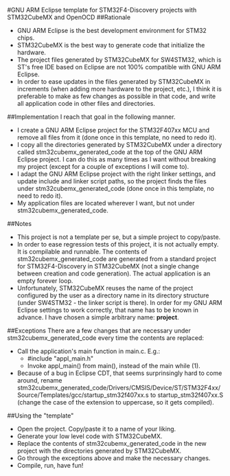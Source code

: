 #GNU ARM Eclipse template for STM32F4-Discovery projects with STM32CubeMX and OpenOCD
##Rationale
- GNU ARM Eclipse is the best development environment for STM32 chips.
- STM32CubeMX is the best way to generate code that initialize the hardware.
- The project files generated by STM32CubeMX for SW4STM32, which is ST's free IDE based on Eclipse are not 100% compatible with GNU ARM Eclipse.
- In order to ease updates in the files generated by STM32CubeMX in increments (when adding more hardware to the project, etc.), I think it is preferable to make as few changes as possible in that code, and write all application code in other files and directories.

##Implementation
I reach that goal in the following manner.
- I create a GNU ARM Eclipse project for the STM32F407xx MCU and remove all files from it (done once in this template, no need to redo it).
- I copy all the directories generated by STM32CubeMX under a directory called stm32cubemx_generated_code at the top of the GNU ARM Eclipse project. I can do this as many times as I want without breaking my project (except for a couple of exceptions I will come to).
- I adapt the GNU ARM Eclipse project with the right linker settings, and update include and linker script paths, so the project finds the files under stm32cubemx_generated_code (done once in this template, no need to redo it).
- My application files are located wherever I want, but not under stm32cubemx_generated_code.

##Notes
- This project is not a template per se, but a simple project to copy/paste.
- In order to ease regression tests of this project, it is not actually empty. It is compilable and runnable. The contents of stm32cubemx_generated_code are generated from a standard project for STM32F4-Discovery in STM32CubeMX (not a single change between creation and code generation). The actual application is an empty forever loop.
- Unfortunately, STM32CubeMX reuses the name of the project configured by the user as a directory name in its directory structure (under SW4STM32 - the linker script is there). In order for my GNU ARM Eclipse settings to work correctly, that name has to be known in advance. I have chosen a simple arbitrary name: __project__.

##Exceptions
There are a few changes that are necessary under stm32cubemx_generated_code every time the contents are replaced:
- Call the application's main function in main.c. E.g.:
  - #include "appl_main.h"
  - Invoke appl_main() from main(), instead of the main while (1).
- Because of a bug in Eclipse CDT, that seems surprinsingly hard to come around, rename stm32cubemx_generated_code/Drivers/CMSIS/Device/ST/STM32F4xx/Source/Templates/gcc/startup_stm32f407xx.s to startup_stm32f407xx.S (change the case of the extension to uppercase, so it gets compiled).

##Using the "template"
 - Open the project. Copy/paste it to a name of your liking.
 - Generate your low level code with STM32CubeMX.
 - Replace the contents of stm32cubemx_generated_code in the new project with the directories generated by STM32CubeMX.
 - Go through the exceptions above and make the necessary changes.
 - Compile, run, have fun!
 